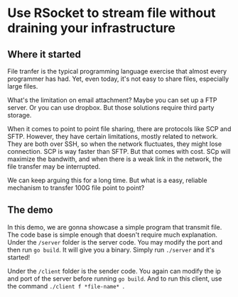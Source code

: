 # Use RSocket to stream file without draining your infrastructure

## Where it started

File tranfer is the typical programming language exercise that almost every programmer has had. Yet, even today, it's not easy to share files, especially large files.

What's the limitation on email attachment? Maybe you can set up a FTP server. Or you can use dropbox. But those solutions require third party storage. 

When it comes to point to point file sharing, there are protocols like SCP and SFTP. However, they have certain limitations, mostly related to network. They are both over SSH, so when the network fluctuates, they might lose connection. SCP is way faster than SFTP. But that comes with cost. SCp will maximize the bandwith, and when there is a weak link in the network, the file transfer may be interrupted. 

We can keep arguing this for a long time. But what is a easy, reliable mechanism to transfer 100G file point to point?


## The demo

In this demo, we are gonna showcase a simple program that transmit file.
The code base is simple enough that doesn't require much explanation.
Under the `/server` folder is the server code. You may modify the port and then run
`go build`. It will give you a binary. Simply run `./server` and it's started!

Under the `/client` folder is the sender code. You again can modify the ip and port of the server before running `go build`.
And to run this client, use the command `./client f *file-name* `.

